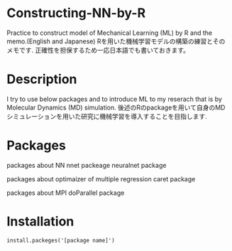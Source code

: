 # Constructing-NN-by-R
Practice to construct model of Mechanical Learning (ML) by R and the memo.(English and Japanese)
Rを用いた機械学習モデルの構築の練習とそのメモです. 正確性を担保するため一応日本語でも書いておきます。

# Description
I try to use below packages and to introduce ML to my reserach that is by Molecular Dynamics (MD) simulation.
後述のRのpackageを用いて自身のMDシミュレーションを用いた研究に機械学習を導入することを目指します.

# Packages
packages about NN
    nnet packeage
    neuralnet package
    
packages about optimaizer of multiple regression
    caret package
    
packages about MPI
    doParallel package

# Installation
    install.packeges('[package name]')
